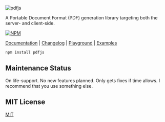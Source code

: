 ![pdfjs](https://cdn.rawgit.com/rkusa/pdfjs/2.x/logo.svg)

A Portable Document Format (PDF) generation library targeting both the server- and client-side.

[![NPM][npm]](https://npmjs.org/package/pdfjs)

[Documentation](docs) | [Changelog](https://github.com/rkusa/pdfjs/blob/master/CHANGELOG.md) | [Playground](https://stackblitz.com/edit/js-hkxfhq?file=index.js) | [Examples](https://github.com/rkusa/pdfjs/tree/master/test/pdfs)

```bash
npm install pdfjs
```

## Maintenance Status

On life-support. No new features planned. Only gets fixes if time allows.
I recommend that you use something else.

## MIT License

[MIT](LICENSE)

[npm]: https://img.shields.io/npm/v/pdfjs.svg?style=flat-square
[deps]: https://img.shields.io/david/rkusa/pdfjs.svg?style=flat-square
[travis]: https://img.shields.io/travis/rkusa/pdfjs/master.svg?style=flat-square
